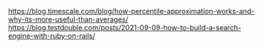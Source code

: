 https://blog.timescale.com/blog/how-percentile-approximation-works-and-why-its-more-useful-than-averages/
https://blog.testdouble.com/posts/2021-09-09-how-to-build-a-search-engine-with-ruby-on-rails/